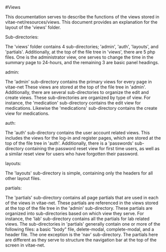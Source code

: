 #Views

This documentation serves to describe the functions of the views stored in
vitae-net/resources/views.  This document provides an explanation for the layout 
of the 'views' folder.

Sub-directories:

The 'views' folder contains 4 sub-directories; 'admin', 'auth', 'layouts', and
'partials'. Additionally, at the top of the file tree in 'views', there are
5 php files. One is the administrator view, one serves to change the time in
the summary page to 24-hours, and the remaining 3 are basic panel headings.

admin:

The 'admin' sub-directory contains the primary views for every page in vitae-net
These views are stored at the top of the file tree in 'admin'. Additionally,
there are several sub-directories to organize the edit and create views. These
sub-directories are organized by type of view. For instance, the 'medication'
sub-directory contains the edit view for medications. Likewise the 'medications'
sub-directory contains the create view for medications.

auth:

The 'auth' sub-directory contains the user account related views. This includes
the views for the log-in and register pages, which are stored at the top of the
file tree in 'auth'. Additionally, there is a 'passwords' sub-directory
containing the password reset view for first time users, as well as a similar
reset view for users who have forgotten their password.

layouts:

The 'layouts' sub-directory is simple, containing only the headers for all other
layout files.

partials:

The 'partials' sub-directory contains all page partials that are used in each
of the views in vitae-net. These partials are referenced in the views stored at
the top of the file tree in the 'admin' sub-directory. These partials are
organized into sub-directories based on which view they serve. For instance,
the 'lab' sub-directory contains all the partials for lab related views.
The sub-directories in 'partials' generally contain one or more of the following
files: a basic "body" file, delete-modal, complete-modal, and a header file.
The one exception is the 'nav' sub-directory. The partials here are different
as they serve to structure the navigation bar at the top of the screen in
vitae-net.
